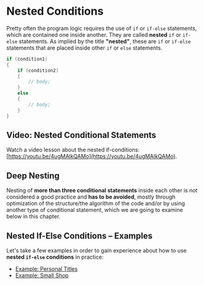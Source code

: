 # Nested Conditions

Pretty often the program logic requires the use of `if` or `if-else` statements, which are contained one inside another. They are called **nested** `if` or `if-else` statements. As implied by the title **"nested"**, these are `if` or `if-else` statements that are placed inside other `if` or `else` statements.

```csharp
if (condition1)
{
    if (condition2)
    {
        // body; 
    }
    else
    {
        // body;
    }
}
```

## Video: Nested Conditional Statements

Watch a video lesson about the nested if-conditions: [https://youtu.be/4ugMAlkQAMo](https://youtu.be/4ugMAlkQAMo).

## Deep Nesting

Nesting of **more than three conditional statements** inside each other is not considered a good practice and **has to be avoided**, mostly through optimization of the structure/the algorithm of the code and/or by using another type of conditional statement, which we are going to examine below in this chapter.

## Nested If-Else Conditions – Examples

Let's take a few examples in order to gain experience about how to use **nested `if-else` conditions** in practice:

* [Example: Personal Titles](example-personal-titles.md)
* [Example: Small Shop](example-small-shop.md)

